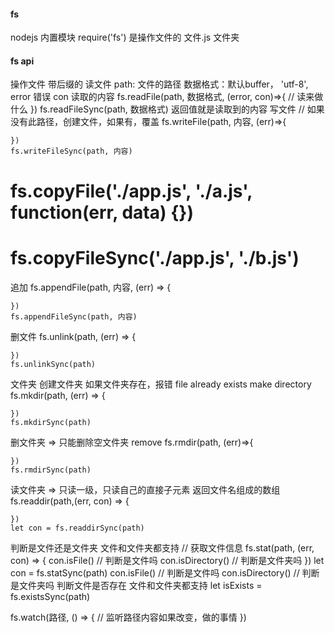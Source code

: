 #### fs
nodejs 内置模块 require('fs')
是操作文件的   文件.js    文件夹

#### fs api
操作文件 带后缀的
读文件
    path: 文件的路径   数据格式：默认buffer， 'utf-8', error 错误  con 读取的内容
    fs.readFile(path, 数据格式, (error, con)=>{
        // 读来做什么
    })
    fs.readFileSync(path, 数据格式)    返回值就是读取到的内容
写文件
    // 如果没有此路径，创建文件，如果有，覆盖
    fs.writeFile(path, 内容, (err)=>{

    })
    fs.writeFileSync(path, 内容)

# fs.copyFile('./app.js', './a.js', function(err, data) {})
# fs.copyFileSync('./app.js', './b.js')

追加
    fs.appendFile(path, 内容, (err) => {

    })
    fs.appendFileSync(path, 内容)
删文件
    fs.unlink(path, (err) => {

    })
    fs.unlinkSync(path)


文件夹
创建文件夹
    如果文件夹存在，报错  file  already exists
       make directory
    fs.mkdir(path, (err) => {

    })
    fs.mkdirSync(path)
删文件夹 => 只能删除空文件夹
       remove
    fs.rmdir(path, (err)=>{

    })
    fs.rmdirSync(path)
读文件夹 => 只读一级，只读自己的直接子元素  返回文件名组成的数组
    fs.readdir(path,(err, con) => {
        
    })
    let con = fs.readdirSync(path)

判断是文件还是文件夹 文件和文件夹都支持
    // 获取文件信息
    fs.stat(path, (err, con) => {
        con.isFile() // 判断是文件吗
        con.isDirectory() // 判断是文件夹吗
    })
    let con = fs.statSync(path)
    con.isFile() // 判断是文件吗
    con.isDirectory() // 判断是文件夹吗
判断文件是否存在 文件和文件夹都支持
    let isExists = fs.existsSync(path)
    


fs.watch(路径, () => {
    // 监听路径内容如果改变，做的事情
})